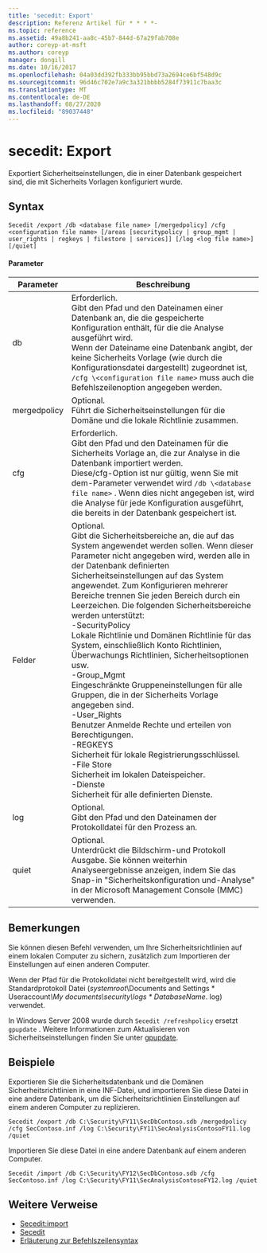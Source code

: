 ```yaml
---
title: 'secedit: Export'
description: Referenz Artikel für * * * *-
ms.topic: reference
ms.assetid: 49a8b241-aa8c-45b7-844d-67a29fab708e
author: coreyp-at-msft
ms.author: coreyp
manager: dongill
ms.date: 10/16/2017
ms.openlocfilehash: 04a03dd392fb333bb95bbd73a2694ce6bf548d9c
ms.sourcegitcommit: 96d46c702e7a9c3a321bbbb5284f73911c7baa3c
ms.translationtype: MT
ms.contentlocale: de-DE
ms.lasthandoff: 08/27/2020
ms.locfileid: "89037448"
---
```

# <a name="seceditexport"></a>secedit: Export



Exportiert Sicherheitseinstellungen, die in einer Datenbank gespeichert sind, die mit Sicherheits Vorlagen konfiguriert wurde.

## <a name="syntax"></a>Syntax

```
Secedit /export /db <database file name> [/mergedpolicy] /cfg <configuration file name> [/areas [securitypolicy | group_mgmt | user_rights | regkeys | filestore | services]] [/log <log file name>] [/quiet]
```

#### <a name="parameters"></a>Parameter

|Parameter|Beschreibung|
|---------|-----------|
|db|Erforderlich.</br>Gibt den Pfad und den Dateinamen einer Datenbank an, die die gespeicherte Konfiguration enthält, für die die Analyse ausgeführt wird.</br>Wenn der Dateiname eine Datenbank angibt, der keine Sicherheits Vorlage (wie durch die Konfigurationsdatei dargestellt) zugeordnet ist, `/cfg \<configuration file name>` muss auch die Befehlszeilenoption angegeben werden.|
|mergedpolicy|Optional.</br>Führt die Sicherheitseinstellungen für die Domäne und die lokale Richtlinie zusammen.|
|cfg|Erforderlich.</br>Gibt den Pfad und den Dateinamen für die Sicherheits Vorlage an, die zur Analyse in die Datenbank importiert werden.</br>Diese/cfg-Option ist nur gültig, wenn Sie mit dem-Parameter verwendet wird `/db \<database file name>` . Wenn dies nicht angegeben ist, wird die Analyse für jede Konfiguration ausgeführt, die bereits in der Datenbank gespeichert ist.|
|Felder|Optional.</br>Gibt die Sicherheitsbereiche an, die auf das System angewendet werden sollen. Wenn dieser Parameter nicht angegeben wird, werden alle in der Datenbank definierten Sicherheitseinstellungen auf das System angewendet. Zum Konfigurieren mehrerer Bereiche trennen Sie jeden Bereich durch ein Leerzeichen. Die folgenden Sicherheitsbereiche werden unterstützt:</br>-SecurityPolicy</br>    Lokale Richtlinie und Domänen Richtlinie für das System, einschließlich Konto Richtlinien, Überwachungs Richtlinien, Sicherheitsoptionen usw.</br>-Group_Mgmt</br>    Eingeschränkte Gruppeneinstellungen für alle Gruppen, die in der Sicherheits Vorlage angegeben sind.</br>-User_Rights</br>    Benutzer Anmelde Rechte und erteilen von Berechtigungen.</br>-REGKEYS</br>    Sicherheit für lokale Registrierungsschlüssel.</br>-File Store</br>    Sicherheit im lokalen Dateispeicher.</br>-Dienste</br>    Sicherheit für alle definierten Dienste.|
|log|Optional.</br>Gibt den Pfad und den Dateinamen der Protokolldatei für den Prozess an.|
|quiet|Optional.</br>Unterdrückt die Bildschirm-und Protokoll Ausgabe. Sie können weiterhin Analyseergebnisse anzeigen, indem Sie das Snap-in "Sicherheitskonfiguration und-Analyse" in der Microsoft Management Console (MMC) verwenden.|

## <a name="remarks"></a>Bemerkungen

Sie können diesen Befehl verwenden, um Ihre Sicherheitsrichtlinien auf einem lokalen Computer zu sichern, zusätzlich zum Importieren der Einstellungen auf einen anderen Computer.

Wenn der Pfad für die Protokolldatei nicht bereitgestellt wird, wird die Standardprotokoll Datei (*systemroot*\Documents and Settings \* Useraccount<em>\My documents\security\logs \* DatabaseName</em>. log) verwendet.

In Windows Server 2008 wurde durch `Secedit /refreshpolicy` ersetzt `gpupdate` . Weitere Informationen zum Aktualisieren von Sicherheitseinstellungen finden Sie unter [gpupdate](gpupdate.md).

## <a name="examples"></a>Beispiele

Exportieren Sie die Sicherheitsdatenbank und die Domänen Sicherheitsrichtlinien in eine INF-Datei, und importieren Sie diese Datei in eine andere Datenbank, um die Sicherheitsrichtlinien Einstellungen auf einem anderen Computer zu replizieren.
```
Secedit /export /db C:\Security\FY11\SecDbContoso.sdb /mergedpolicy /cfg SecContoso.inf /log C:\Security\FY11\SecAnalysisContosoFY11.log /quiet
```
Importieren Sie diese Datei in eine andere Datenbank auf einem anderen Computer.
```
Secedit /import /db C:\Security\FY12\SecDbContoso.sdb /cfg SecContoso.inf /log C:\Security\FY11\SecAnalysisContosoFY12.log /quiet
```

## <a name="additional-references"></a>Weitere Verweise

-   [Secedit:import](secedit-import.md)
-   [Secedit](secedit.md)
- [Erläuterung zur Befehlszeilensyntax](command-line-syntax-key.md)